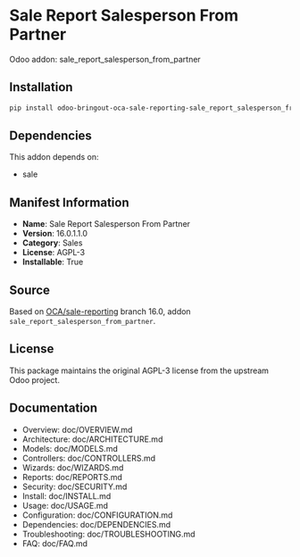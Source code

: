 # Sale Report Salesperson From Partner

Odoo addon: sale_report_salesperson_from_partner

## Installation

```bash
pip install odoo-bringout-oca-sale-reporting-sale_report_salesperson_from_partner
```

## Dependencies

This addon depends on:
- sale

## Manifest Information

- **Name**: Sale Report Salesperson From Partner
- **Version**: 16.0.1.1.0
- **Category**: Sales
- **License**: AGPL-3
- **Installable**: True

## Source

Based on [OCA/sale-reporting](https://github.com/OCA/sale-reporting) branch 16.0, addon `sale_report_salesperson_from_partner`.

## License

This package maintains the original AGPL-3 license from the upstream Odoo project.

## Documentation

- Overview: doc/OVERVIEW.md
- Architecture: doc/ARCHITECTURE.md
- Models: doc/MODELS.md
- Controllers: doc/CONTROLLERS.md
- Wizards: doc/WIZARDS.md
- Reports: doc/REPORTS.md
- Security: doc/SECURITY.md
- Install: doc/INSTALL.md
- Usage: doc/USAGE.md
- Configuration: doc/CONFIGURATION.md
- Dependencies: doc/DEPENDENCIES.md
- Troubleshooting: doc/TROUBLESHOOTING.md
- FAQ: doc/FAQ.md
